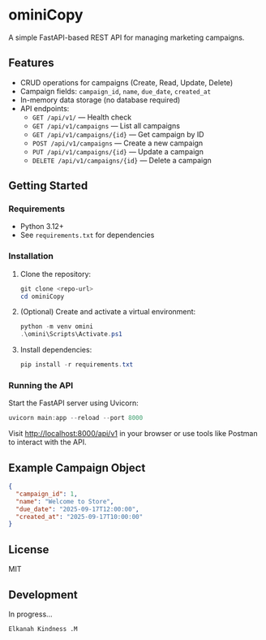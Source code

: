 # ominiCopy

A simple FastAPI-based REST API for managing marketing campaigns.

## Features
- CRUD operations for campaigns (Create, Read, Update, Delete)
- Campaign fields: `campaign_id`, `name`, `due_date`, `created_at`
- In-memory data storage (no database required)
- API endpoints:
  - `GET /api/v1/` — Health check
  - `GET /api/v1/campaigns` — List all campaigns
  - `GET /api/v1/campaigns/{id}` — Get campaign by ID
  - `POST /api/v1/campaigns` — Create a new campaign
  - `PUT /api/v1/campaigns/{id}` — Update a campaign
  - `DELETE /api/v1/campaigns/{id}` — Delete a campaign

## Getting Started

### Requirements
- Python 3.12+
- See `requirements.txt` for dependencies

### Installation
1. Clone the repository:
   ```powershell
   git clone <repo-url>
   cd ominiCopy
   ```
2. (Optional) Create and activate a virtual environment:
   ```powershell
   python -m venv omini
   .\omini\Scripts\Activate.ps1
   ```
3. Install dependencies:
   ```powershell
   pip install -r requirements.txt
   ```

### Running the API
Start the FastAPI server using Uvicorn:
```powershell
uvicorn main:app --reload --port 8000
```
Visit [http://localhost:8000/api/v1](http://localhost:8000/api/v1) in your browser or use tools like Postman to interact with the API.

## Example Campaign Object
```json
{
  "campaign_id": 1,
  "name": "Welcome to Store",
  "due_date": "2025-09-17T12:00:00",
  "created_at": "2025-09-17T10:00:00"
}
```

## License
MIT

## Development
In progress...

```author
Elkanah Kindness .M
```
